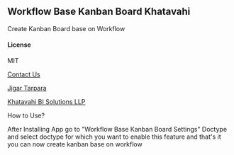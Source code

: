 ## Workflow Base Kanban Board Khatavahi

Create Kanban Board base on Workflow

#### License

MIT

[Contact Us](mailto:jigartarpara@khatavahi.in)

[Jigar Tarpara](https://jigartarpara.com/)

[Khatavahi BI Solutions LLP](https://khatavahi.in/)


How to Use?

After Installing App
go to "Workflow Base Kanban Board Settings" Doctype
and select doctype for which you want to enable this feature
and that's it
you can now create kanban base on workflow

